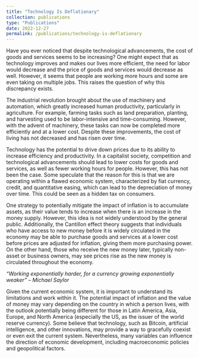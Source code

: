 ```yaml
---
title: "Technology Is Deflationary"
collection: publications
type: "Publications"
date: 2022-12-27
permalink: /publications/technology-is-deflationary
---
```


Have you ever noticed that despite technological advancements, the cost of goods and services seems to be increasing? One might expect that as technology improves and makes our lives more efficient, the need for labor would decrease and the price of goods and services would decrease as well. However, it seems that people are working more hours and some are even taking on multiple jobs. This raises the question of why this discrepancy exists.

The industrial revolution brought about the use of machinery and automation, which greatly increased human productivity, particularly in agriculture. For example, farming tasks such as land preparation, planting, and harvesting used to be labor-intensive and time-consuming. However, with the advent of machinery, these tasks can now be completed more efficiently and at a lower cost. Despite these improvements, the cost of living has not decreased and has risen over time.

Technology has the potential to drive down prices due to its ability to increase efficiency and productivity. In a capitalist society, competition and technological advancements should lead to lower costs for goods and services, as well as fewer working hours for people. However, this has not been the case. Some speculate that the reason for this is that we are operating within a flawed economic system, characterized by fiat currency, credit, and quantitative easing, which can lead to the depreciation of money over time. This could be seen as a hidden tax on consumers.

One strategy to potentially mitigate the impact of inflation is to accumulate assets, as their value tends to increase when there is an increase in the money supply. However, this idea is not widely understood by the general public. Additionally, the Cantillon effect theory suggests that individuals who have access to new money before it is widely circulated in the economy may be able to purchase goods and services at a lower cost before prices are adjusted for inflation, giving them more purchasing power. On the other hand, those who receive the new money later, typically non-asset or business owners, may see prices rise as the new money is circulated throughout the economy.

*“Working exponentially harder, for a currency growing exponentially weaker” – Michael Saylor*

Given the current economic system, it is important to understand its limitations and work within it. The potential impact of inflation and the value of money may vary depending on the country in which a person lives, with the outlook potentially being different for those in Latin America, Asia, Europe, and North America (especially the US, as the issuer of the world reserve currency). Some believe that technology, such as Bitcoin, artificial intelligence, and other innovations, may provide a way to gracefully coexist or even exit the current system. Nevertheless, many variables can influence the direction of economic development, including macroeconomic policies and geopolitical factors.
